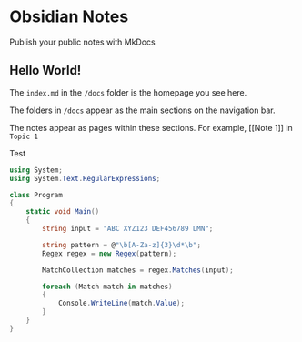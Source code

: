 # Obsidian Notes

Publish your public notes with MkDocs

## Hello World!

The `index.md` in the `/docs` folder is the homepage you see here.

The folders in `/docs` appear as the main sections on the navigation bar.

The notes appear as pages within these sections. For example, [[Note 1]] in `Topic 1`

Test

```csharp
using System;
using System.Text.RegularExpressions;

class Program
{
    static void Main()
    {
        string input = "ABC XYZ123 DEF456789 LMN";

        string pattern = @"\b[A-Za-z]{3}\d*\b";
        Regex regex = new Regex(pattern);

        MatchCollection matches = regex.Matches(input);

        foreach (Match match in matches)
        {
            Console.WriteLine(match.Value);
        }
    }
}
```